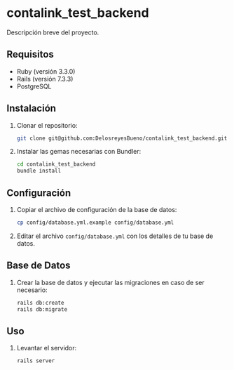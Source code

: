 # contalink_test_backend

Descripción breve del proyecto.

## Requisitos

- Ruby (versión 3.3.0)
- Rails (versión 7.3.3)
- PostgreSQL

## Instalación

1. Clonar el repositorio:

    ```bash
    git clone git@github.com:DelosreyesBueno/contalink_test_backend.git
    ```

2. Instalar las gemas necesarias con Bundler:

    ```bash
    cd contalink_test_backend
    bundle install
    ```

## Configuración

1. Copiar el archivo de configuración de la base de datos:

    ```bash
    cp config/database.yml.example config/database.yml
    ```

2. Editar el archivo `config/database.yml` con los detalles de tu base de datos.

## Base de Datos

1. Crear la base de datos y ejecutar las migraciones en caso de ser necesario:

    ```bash
    rails db:create
    rails db:migrate
    ```

## Uso

1. Levantar el servidor:

    ```bash
    rails server
    ```
